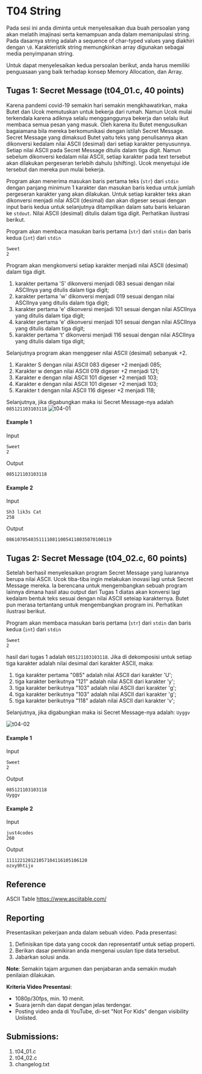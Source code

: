 # T04 String
Pada sesi ini anda diminta untuk menyelesaikan dua buah persoalan yang akan melatih imajinasi serta kemampuan anda dalam memanipulasi string. Pada dasarnya string adalah a sequence of char-typed values yang diakhiri dengan ```\0```. Karakteristik string memungkinkan array digunakan sebagai media penyimpanan string.

Untuk dapat menyelesaikan kedua persoalan berikut, anda harus memiliki penguasaan yang baik terhadap konsep Memory Allocation, dan Array.

## Tugas 1: Secret Message (t04_01.c, 40 points)
Karena pandemi covid-19 semakin hari semakin mengkhawatirkan, maka Butet dan Ucok memutuskan untuk bekerja dari rumah. Namun Ucok mulai terkendala karena adiknya selalu mengganggunya bekerja dan selalu ikut membaca semua pesan yang masuk. Oleh karena itu Butet mengusulkan bagaiamana bila mereka berkomunikasi dengan istilah Secret Message. Secret Message yang dimaksud Butet yaitu teks yang penulisannya akan dikonversi kedalam nilai ASCII (desimal) dari setiap karakter penyusunnya. Setiap nilai ASCII pada Secret Message ditulis dalam tiga digit. Namun sebelum dikonversi kedalam nilai ASCII, setiap karakter pada text tersebut akan dilakukan pergeseran terlebih dahulu (shifting). Ucok menyetujui ide tersebut dan mereka pun mulai bekerja.

Program akan menerima masukan baris pertama teks  (```str```) dari ```stdin``` dengan panjang minimum 1 karakter dan masukan baris kedua untuk jumlah pergeseran karakter yang akan dilakukan. Untuk setiap karakter teks akan dikonversi menjadi nilai ASCII (desimal) dan akan digeser sesuai dengan input baris kedua untuk selanjutnya ditampilkan dalam satu baris keluaran ke ```stdout```. Nilai ASCII (desimal) ditulis dalam tiga digit. Perhatikan ilustrasi berikut. 

Program akan membaca masukan baris pertama (```str```) dari ```stdin``` dan baris kedua (```int```) dari ```stdin```
```
Sweet
2
```
Program akan mengkonversi setiap karakter menjadi nilai ASCII (desimal) dalam tiga digit.
1. karakter pertama 'S' dikonversi menjadi 083 sesuai dengan nilai ASCIInya yang ditulis dalam tiga digit;
2. karakter pertama 'w' dikonversi menjadi 019 sesuai dengan nilai ASCIInya yang ditulis dalam tiga digit;
3. karakter pertama 'e' dikonversi menjadi 101 sesuai dengan nilai ASCIInya yang ditulis dalam tiga digit;
4. karakter pertama 'e' dikonversi menjadi 101 sesuai dengan nilai ASCIInya yang ditulis dalam tiga digit;
5. karakter pertama 't' dikonversi menjadi 116 sesuai dengan nilai ASCIInya yang ditulis dalam tiga digit;

Selanjutnya program akan menggeser nilai ASCII (desimal) sebanyak +2.
1. Karakter S dengan nilai ASCII 083 digeser +2 menjadi 085;
2. Karakter w dengan nilai ASCII 019 digeser +2 menjadi 121;
3. Karakter e dengan nilai ASCII 101 digeser +2 menjadi 103;
4. Karakter e dengan nilai ASCII 101 digeser +2 menjadi 103;
5. Karakter t dengan nilai ASCII 116 digeser +2 menjadi 118;

Selanjutnya, jika digabungkan maka isi Secret Message-nya adalah ```085121103103118```
![t04-01](https://user-images.githubusercontent.com/38976894/156126270-03bfe949-fe7c-4124-b43e-f14728e9d981.jpeg)


#### Example 1
Input
```
Sweet
2

```
Output
```
085121103103118

```
#### Example 2
Input
```
Sh3 lik3s Cat
258

```
Output
```
086107054035111108110054118035070100119

```


## Tugas 2: Secret Message (t04_02.c, 60 points)
Setelah berhasil menyelesaikan program Secret Message yang luarannya berupa nilai ASCII. Ucok tiba-tiba ingin melakukan inovasi lagi untuk Secret Message mereka. Ia berencana untuk mengembangkan sebuah program lainnya dimana hasil atau output dari Tugas 1 diatas akan konversi lagi kedalam bentuk teks sesuai dengan nilai ASCII seteiap karakternya. Butet pun merasa tertantang untuk mengembangkan program ini. 
Perhatikan ilustrasi berikut.

Program akan membaca masukan baris pertama (```str```) dari ```stdin``` dan baris kedua (```int```) dari ```stdin```
```
Sweet
2
```
hasil dari tugas 1 adalah ```085121103103118```.
Jika di dekomposisi untuk setiap tiga karakter adalah nilai desimal dari karakter ASCII, maka:
1. tiga karakter pertama "085" adalah nilai ASCII dari karakter 'U';
2. tiga karakter berikutnya "121" adalah nilai ASCII dari karakter 'y';
3. tiga karakter berikutnya "103" adalah nilai ASCII dari karakter 'g';
4. tiga karakter berikutnya "103" adalah nilai ASCII dari karakter 'g';
5. tiga karakter berikutnya "118" adalah nilai ASCII dari karakter 'v';

Selanjutnya, jika digabungkan maka isi Secret Message-nya adalah: ```Uyggv ```

![t04-02](https://user-images.githubusercontent.com/38976894/156126747-63faeaa1-6a6e-4a75-a8ec-4ac06c25a6b9.jpeg)


#### Example 1
Input
```
Sweet
2

```
Output
```
085121103103118
Uyggv

```
#### Example 2
Input
```
just4codes
260
```
Output
```
111122120121057104116105106120
ozxy9htijx

```

## Reference
ASCII Table https://www.asciitable.com/

## Reporting

Presentasikan pekerjaan anda dalam sebuah video. Pada presentasi:
1. Definisikan tipe data yang cocok dan representatif untuk setiap properti.
2. Berikan dasar pemikiran anda mengenai usulan tipe data tersebut.
3. Jabarkan solusi anda.

**Note**: Semakin tajam argumen dan penjabaran anda semakin mudah penilaian dilakukan.

**Kriteria Video Presentasi**:
+ 1080p/30fps, min. 10 menit.
+ Suara jernih dan dapat dengan jelas terdengar.
+ Posting video anda di YouTube, di-set "Not For Kids" dengan visibility Unlisted.

## Submissions:

1. t04_01.c
2. t04_02.c
3. changelog.txt
